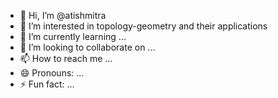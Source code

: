 - 👋 Hi, I’m @atishmitra
- 👀 I’m interested in topology-geometry and  their applications
- 🌱 I’m currently learning ...
- 💞️ I’m looking to collaborate on ...
- 📫 How to reach me ...
- 😄 Pronouns: ...
- ⚡ Fun fact: ...

<!---
atishmitra/atishmitra is a ✨ special ✨ repository because its `README.md` (this file) appears on your GitHub profile.
You can click the Preview link to take a look at your changes.
--->
